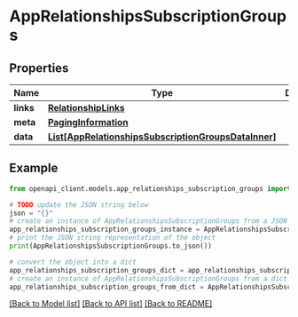 # AppRelationshipsSubscriptionGroups


## Properties

Name | Type | Description | Notes
------------ | ------------- | ------------- | -------------
**links** | [**RelationshipLinks**](RelationshipLinks.md) |  | [optional] 
**meta** | [**PagingInformation**](PagingInformation.md) |  | [optional] 
**data** | [**List[AppRelationshipsSubscriptionGroupsDataInner]**](AppRelationshipsSubscriptionGroupsDataInner.md) |  | [optional] 

## Example

```python
from openapi_client.models.app_relationships_subscription_groups import AppRelationshipsSubscriptionGroups

# TODO update the JSON string below
json = "{}"
# create an instance of AppRelationshipsSubscriptionGroups from a JSON string
app_relationships_subscription_groups_instance = AppRelationshipsSubscriptionGroups.from_json(json)
# print the JSON string representation of the object
print(AppRelationshipsSubscriptionGroups.to_json())

# convert the object into a dict
app_relationships_subscription_groups_dict = app_relationships_subscription_groups_instance.to_dict()
# create an instance of AppRelationshipsSubscriptionGroups from a dict
app_relationships_subscription_groups_from_dict = AppRelationshipsSubscriptionGroups.from_dict(app_relationships_subscription_groups_dict)
```
[[Back to Model list]](../README.md#documentation-for-models) [[Back to API list]](../README.md#documentation-for-api-endpoints) [[Back to README]](../README.md)


